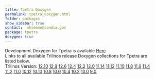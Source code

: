 ```yaml
---
title: Tpetra Doxygen
permalink: tpetra_doxygen.html
folder: packages
show_sidebar: true
contact:  mhoemme@sandia.gov
package: tpetra
doxygen: true
---
```


Development Doxygen for Tpetra is available [Here](http://trilinos.org/docs/dev/packages/tpetra/doc/html/index.html)  
Links to all available Trilinos release Doxygen collections for Tpetra are listed below.  
Trilinos Version: [12.10](http://trilinos.org/docs/r12.10/packages/tpetra/doc/html/index.html) [12.8](http://trilinos.org/docs/r12.8/packages/tpetra/doc/html/index.html) [12.6](http://trilinos.org/docs/r12.6/packages/tpetra/doc/html/index.html) [12.4](http://trilinos.org/docs/r12.4/packages/tpetra/doc/html/index.html) [12.2](http://trilinos.org/docs/r12.2/packages/tpetra/doc/html/index.html) [12.0](http://trilinos.org/docs/r12.0/packages/tpetra/doc/html/index.html) [11.14](http://trilinos.org/docs/r11.14/packages/tpetra/doc/html/index.html) [11.12](http://trilinos.org/docs/r11.12/packages/tpetra/doc/html/index.html) [11.10](http://trilinos.org/docs/r11.10/packages/tpetra/doc/html/index.html) [11.8](http://trilinos.org/docs/r11.8/packages/tpetra/doc/html/index.html) [11.6](http://trilinos.org/docs/r11.6/packages/tpetra/doc/html/index.html) [11.4](http://trilinos.org/docs/r11.4/packages/tpetra/doc/html/index.html) [11.2](http://trilinos.org/docs/r11.2/packages/tpetra/doc/html/index.html) [11.0](http://trilinos.org/docs/r11.0/packages/tpetra/doc/html/index.html) [10.12](http://trilinos.org/docs/r10.12/packages/tpetra/doc/html/index.html) [10.10](http://trilinos.org/docs/r10.10/packages/tpetra/doc/html/index.html) [10.8](http://trilinos.org/docs/r10.8/packages/tpetra/doc/html/index.html) [10.6](http://trilinos.org/docs/r10.6/packages/tpetra/doc/html/index.html) [10.4](http://trilinos.org/docs/r10.4/packages/tpetra/doc/html/index.html) [10.2](http://trilinos.org/docs/r10.2/packages/tpetra/doc/html/index.html) [10.0](http://trilinos.org/docs/r10.0/packages/tpetra/doc/html/index.html) [9.0](http://trilinos.org/docs/r9.0/packages/tpetra/doc/html/index.html)
